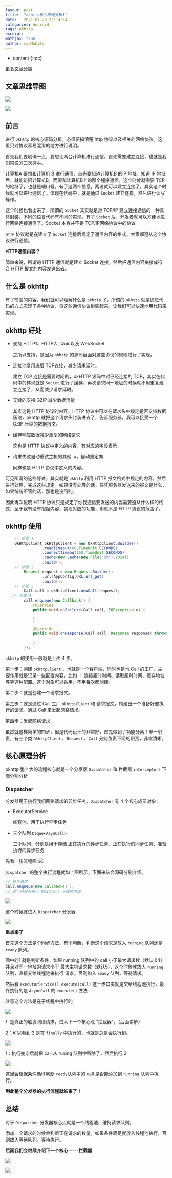 ```yaml
---
layout: post
title:  "okhttp核心原理分析1"
date:   2021-01-28 22:14:54
categories: Android
tags: okhttp
excerpt: 
mathjax: true
author: sydMobile
---
```

* content
{:toc}
















[更多文章分类](https://mp.weixin.qq.com/s/B8DP0UMg1fup2_sJVtgjMw)

## 文章思维导图

![](https://p1-juejin.byteimg.com/tos-cn-i-k3u1fbpfcp/07f6a964c8a54ab6a8bc75d28f99bb36~tplv-k3u1fbpfcp-watermark.image)  

![](https://user-gold-cdn.xitu.io/2019/7/3/16bb8261cc0dca97?w=1080&h=237&f=png&s=1025845) 


## 前言

进行 `okhttp` 的核心源码分析，必须要搞清楚 http 协议以及相关的网络协议。这里只对协议容易混淆的地方进行说明。

首先我们要明确一点，要想让两台计算机进行通信，首先需要建立连接，也就是我们常说的三次握手。

计算机A 要想和计算机 B 进行通信，首先要知道计算机B 的IP 地址，知道 IP 地址后，就能访问计算机B，而要和计算机B上的那个程序通信，这个时候就需要 TCP 的地址了，也就是端口号。有了这两个信息，两者就可以建立连接了。其实这个时候就可以进行通信了。体现在代码中，就是通过 `Socket` 建立连接，然后进行读写操作。

这个时候也看出来了，所谓的 `Socket` 其实就是对 TCP/IP 建立连接通信的一种具体封装，不同的语言代码有不同的实现。有了 `Socket`  后，开发者就可以方便地进行网络连接通信了。Socket 本身并不是 TCP/IP网络协议中的协议

`HTTP` 协议就是在建立了 `Socket` 连接后规定了通信内容的格式，大家都遵从这个协议进行通信。

**HTTP通信内容？**

简单来说，所谓的 HTTP 通信就是建立 Socket 连接，然后把通信内容拼接成符合 HTTP 报文的内容发送出去。

## 什么是 okhttp

有了前言的内容，我们就可以理解什么是 `okhttp` 了，所谓的 `okhttp` 就是通过代码的方式实现了各种协议，将这些通信协议封装起来，让我们可以快速地用代码来实现。

## okhttp 好处

- 支持 HTTP1、HTTP2、Quic以及 WebSocket

  之所以支持，是因为 `okhttp` 的源码里面对这些协议的规则进行了实现。

- 连接池复用底层 TCP连接，减少请求延时。

  建立 TCP 连接是需要时间的，okHTTP 源码中对已经连接的 TCP，其实在代码中的体现就是 `Socket` 进行了缓存，再次请求同一地址的时候就不用重复建立连接了，从而减少请求延时。

- 无缝的支持 GZIP 减少数据流量

  其实这是 HTTP 协议的内容，HTTP 协议中可以在请求头中规定是否支持数据压缩，okhttp 就把这个请求头封装进去了，告诉服务器，我可以接受一个 GZIP 压缩的数据报文。

- 缓存响应数据减少重复的网络请求

  这也是 HTTP 协议中定义的内容，有对应的字段表示

- 请求失败自动重试主机的其他 ip，自动重定向

  同样也是 HTTP 协议中定义的内容。

可见所谓的这些好处，其实就是 `okhttp` 利用 HTTP 报文格式中规定的内容，然后进行处理，完成这些规定。如果没有处理的话，任凭服务器发送来的报文是什么，如果统统不管的话，那也是没用的。

因此再次说明 HTTP 协议只是规定了你我通信要发送的内容需要遵从什么样的格式，至于我有没有根据内容，实现对应的功能，那就不是 HTTP 协议的范围了。

## okhttp 使用

```java
    // 步骤 1   
	OkHttpClient okHttpClient = new OkHttpClient.Builder()
                .readTimeout(60,TimeUnit.SECONDS)
                .connectTimeout(60,TimeUnit.SECONDS)
                .cache(new Cache(new File("xx"),1024))
                .build();
	// 步骤 2
        Request request = new Request.Builder()
                .url(AppConfig.URL.url_get)
                .build();
    // 步骤 3    
        Call call = okHttpClient.newCall(request);
   // 步骤 4    
        call.enqueue(new Callback() {
            @Override
            public void onFailure(Call call, IOException e) {
                
            }

            @Override
            public void onResponse(Call call, Response response) throws IOException {

            }
        });
```

`okhttp` 的使用一般就是上面 4 步。

第一步：创建 `okhttpClient` ，也就是一个客户端，同时也是也 Call 的工厂，主要作用就是记录一些配置内容，比如 ： 连接超时时间、读取超时时间、缓存地址等等这种配置。这个对象可以共用，不用每次都创建。

第二步：就是创建一个请求报文。

第三步：就是通过 Call 工厂 `okhttpClient` 和 请求报文，构建出一个准备好要执行的请求。通过 Call 来发起网络请求。

第四步：发起网络请求

虽然就这样简单的四步，但是代码设计的非常好，首先做到了功能分离！单一职责，有三个类 `OkhttpClient` 、`Request` 、`Call` 分别负责不同的职责，非常清晰。

## 核心原理分析

okhttp 整个大的流程核心就是一个分发器 `Dispatcher` 和 拦截器 `interceptors`  下面分别分析

### Dispatcher

分发器用于执行我们网络请求的异步任务，`Dispatcher` 有 4 个核心成员对象 :

- ExecutorService

  线程池，用于执行异步任务

- 三个队列 `Deque<AsynCall>`

  三个队列，分别是用于存储 正在执行的异步任务、正在执行的同步任务、准备执行的异步任务

先看一张流程图
![](https://p1-juejin.byteimg.com/tos-cn-i-k3u1fbpfcp/5c420cb68f8f4696928e8fcf1c171c90~tplv-k3u1fbpfcp-watermark.image)


`Dispatcher` 的整个执行流程就如上图所示，下面来结合源码分别介绍。

```java
// 异步请求
call.enqueue(new Callback() );
// 这个时候会执行 RealCall 下面的方法
```

![](https://p6-juejin.byteimg.com/tos-cn-i-k3u1fbpfcp/9e70a394cc184764bf994a0bd310f909~tplv-k3u1fbpfcp-watermark.image)

这个时候就进入 `Dispatcher` 分发器

![](https://p3-juejin.byteimg.com/tos-cn-i-k3u1fbpfcp/9bb119c059cf4c67bdafea5de9d692c6~tplv-k3u1fbpfcp-watermark.image)

**重点来了**

首先这个方法是个同步方法，有个判断，判断这个请求是放入 `running` 队列还是  `ready` 队列。

图中的1 就是判断条件，如果 running 队列中的 call 小于最大请求数（默认 64）并且对同一地址的请求小于 最大主机请求数（默认5），这个时候就放入 `running` 队列，直接交给线程池来执行 请求。否则加入 `ready` 队列，等待请求。

然后看 `executorService().execute(call)` 这一步其实就是交给线程池执行，最终执行的是 `AsyncCall` 的 `execute()` 方法

注意这个方法是在子线程中执行的。

![](https://p6-juejin.byteimg.com/tos-cn-i-k3u1fbpfcp/5b15df33696f43798aa6dc1fe835026d~tplv-k3u1fbpfcp-watermark.image)

1: 是真正的触发网络请求，进入下一个核心点 “拦截器”。（后面讲解）

2：可以看到 2 是在 `finally` 中执行的，也就是总是会执行到。

![](https://p1-juejin.byteimg.com/tos-cn-i-k3u1fbpfcp/9332a3f0979e41799c00488e0094220e~tplv-k3u1fbpfcp-watermark.image)

1：执行完毕后就把 call 从 runing 队列中移除了，然后执行 2

![](https://p1-juejin.byteimg.com/tos-cn-i-k3u1fbpfcp/5762a8150acc4eeb9fb535d1ba57129a~tplv-k3u1fbpfcp-watermark.image)

这里会根据条件循环判断 `ready`队列中的 call 是否能添加到 `running` 队列中执行。

**到此整个分发器的执行流程就结束了！**

## 总结

对于 `Dispatcher` 分发器核心点就是一个线程池、维持请求队列。

添加一个请求的时候会判断正在请求的数量，如果条件满足就放入线程池执行，否则放入等待队列，等待执行。

**后面我们会继续介绍下一个核心-----拦截器**  

![](https://p6-juejin.byteimg.com/tos-cn-i-k3u1fbpfcp/bbf4baa57a84409f8885e8b26a663cc2~tplv-k3u1fbpfcp-watermark.image) 

![](https://user-gold-cdn.xitu.io/2019/5/22/16adf0cca1c726bb?w=2048&h=1365&f=jpeg&s=1855540)

